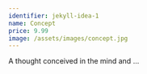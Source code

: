 ```yaml
---
identifier: jekyll-idea-1
name: Concept
price: 9.99
image: /assets/images/concept.jpg
---
```

A thought conceived in the mind and ...
